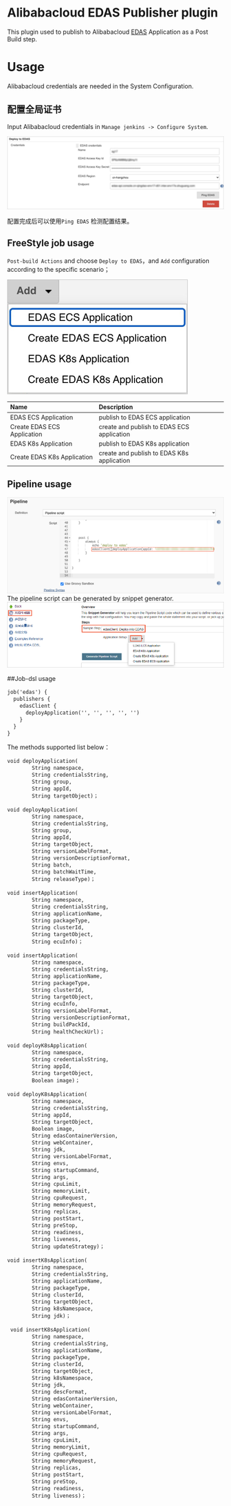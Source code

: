 # Alibabacloud EDAS Publisher plugin
This plugin used to publish to Alibabacloud [EDAS](https://www.aliyun.com/product/edas?spm=5176.12825654.h2v3icoap.479.e9392c4afgWdXy) Application as a Post Build step.

# Usage
Alibabacloud credentials are needed in the System Configuration.

## 配置全局证书
Input Alibabacloud credentials in `Manage jenkins -> Configure System`.

![Global Config](images/globalConfig.png)

配置完成后可以使用`Ping EDAS` 检测配置结果。

## FreeStyle job usage
`Post-build Actions` and choose `Deploy to EDAS`，and `Add` configuration according to the specific scenario；

![deploy_type](images/deployType.png) 

| Name  |  Description |
| :-----|:----------|
|EDAS ECS Application| publish to EDAS ECS application |
|Create EDAS ECS Application| create and publish to EDAS ECS application |
|EDAS K8s Application| publish to EDAS K8s application |
|Create EDAS K8s Application| create and publish to EDAS K8s application |

## Pipeline usage
![pipeline](images/pipeline.png)
The pipeline script can be generated by snippet generator.
![snippet_generator](images/snippet_generator.png)

##Job-dsl usage
```
job('edas') {    
  publishers { 
    edasClient { 
      deployApplication('', '', '', '', '') 
    }
  }
}
```
The methods supported list below：
```
void deployApplication(
        String namespace,
        String credentialsString,
        String group,
        String appId,
        String targetObject)；

void deployApplication(
        String namespace,
        String credentialsString,
        String group,
        String appId,
        String targetObject,
        String versionLabelFormat,
        String versionDescriptionFormat,
        String batch,
        String batchWaitTime,
        String releaseType)；

void insertApplication(
        String namespace,
        String credentialsString,
        String applicationName,
        String packageType,
        String clusterId,
        String targetObject,
        String ecuInfo)；

void insertApplication(
        String namespace,
        String credentialsString,
        String applicationName,
        String packageType,
        String clusterId,
        String targetObject,
        String ecuInfo,
        String versionLabelFormat,
        String versionDescriptionFormat,
        String buildPackId,
        String healthCheckUrl)；

void deployK8sApplication(
        String namespace,
        String credentialsString,
        String appId,
        String targetObject,
        Boolean image)；

void deployK8sApplication(
        String namespace,
        String credentialsString,
        String appId,
        String targetObject,
        Boolean image,
        String edasContainerVersion,
        String webContainer,
        String jdk,
        String versionLabelFormat,
        String envs,
        String startupCommand,
        String args,
        String cpuLimit,
        String memoryLimit,
        String cpuRequest,
        String memoryRequest,
        String replicas,
        String postStart,
        String preStop,
        String readiness,
        String liveness,
        String updateStrategy)；

void insertK8sApplication(
        String namespace,
        String credentialsString,
        String applicationName,
        String packageType,
        String clusterId,
        String targetObject,
        String k8sNamespace,
        String jdk)；

 void insertK8sApplication(
        String namespace,
        String credentialsString,
        String applicationName,
        String packageType,
        String clusterId,
        String targetObject,
        String k8sNamespace,
        String jdk,
        String descFormat,
        String edasContainerVersion,
        String webContainer,
        String versionLabelFormat,
        String envs,
        String startupCommand,
        String args,
        String cpuLimit,
        String memoryLimit,
        String cpuRequest,
        String memoryRequest,
        String replicas,
        String postStart,
        String preStop,
        String readiness,
        String liveness)；
```
